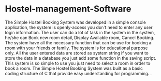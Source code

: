 # Hostel-management-Software
The Simple Hostel Booking System was developed in a simple console application, the system is openly-access you don't need to enter any user login information. The user can do a lot of task in the system in the system, he/she can Book new room detail, Display Available room, Cancel Booking. The system have all the necessary function that can be use for booking a room with your friends or family. The system is for educational purpose only. All the user entered data are stored as system string if you want to store the data in a database you just add some function in the saving script. This system is so simple to use you just need to select a room in order to book a room. The Simple Hostel Booking System was built as a basic coding structure of C that provide easy understanding for programming. .
